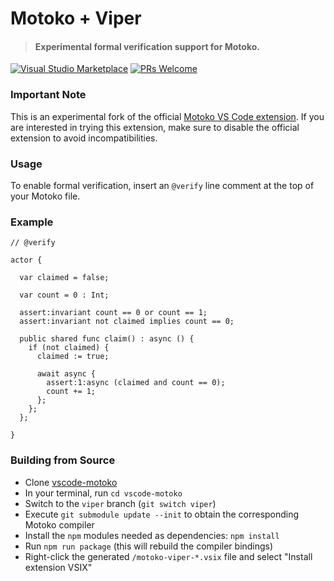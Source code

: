 # Motoko + Viper

> #### Experimental formal verification support for Motoko.

[![Visual Studio Marketplace](https://img.shields.io/visual-studio-marketplace/v/dfinity-foundation.motoko-viper?color=brightgreen&logo=visual-studio-code)](https://marketplace.visualstudio.com/items?itemName=dfinity-foundation.motoko-viper)
[![PRs Welcome](https://img.shields.io/badge/PRs-welcome-brightgreen.svg)](https://github.com/dfinity/prettier-plugin-motoko/issues)

### Important Note

This is an experimental fork of the official [Motoko VS Code extension](https://marketplace.visualstudio.com/items?itemName=dfinity-foundation.vscode-motoko). If you are interested in trying this extension, make sure to disable the official extension to avoid incompatibilities. 

### Usage

To enable formal verification, insert an `@verify` line comment at the top of your Motoko file.

### Example

```motoko
// @verify

actor {

  var claimed = false;

  var count = 0 : Int;

  assert:invariant count == 0 or count == 1;
  assert:invariant not claimed implies count == 0;

  public shared func claim() : async () {
    if (not claimed) {
      claimed := true;

      await async {
        assert:1:async (claimed and count == 0);
        count += 1;
      };
    };
  };

}
```

### Building from Source

- Clone [vscode-motoko](https://github.com/dfinity/vscode-motoko/tree/viper)
- In your terminal, run `cd vscode-motoko`
- Switch to the `viper` branch (`git switch viper`)
- Execute `git submodule update --init` to obtain the corresponding Motoko compiler
- Install the `npm` modules needed as dependencies: `npm install`
- Run `npm run package` (this will rebuild the compiler bindings)
- Right-click the generated `/motoko-viper-*.vsix` file and select "Install extension VSIX"
